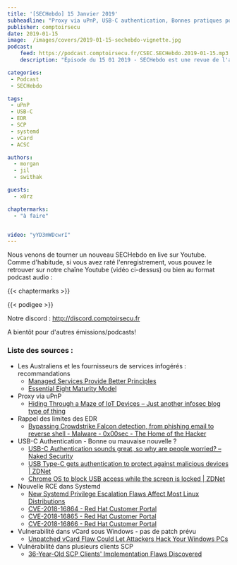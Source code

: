```yaml
---
title: '[SECHebdo] 15 Janvier 2019'
subheadline: "Proxy via uPnP, USB-C authentication, Bonnes pratiques pour services infogérés, EDR, Vulns systemd, SCP, vCard, etc."
publisher: comptoirsecu
date: 2019-01-15
image:  /images/covers/2019-01-15-sechebdo-vignette.jpg
podcast:
    feed: https://podcast.comptoirsecu.fr/CSEC.SECHebdo.2019-01-15.mp3
    description: "Épisode du 15 01 2019 - SECHebdo est une revue de l'actualité cybersécurité réalisée en live sur Youtube, généralement le mardi soir."

categories:
 - Podcast
 - SECHebdo

tags:
 - uPnP
 - USB-C
 - EDR
 - SCP
 - systemd
 - vCard
 - ACSC

authors:
  - morgan
  - jil
  - swithak

guests:
  - x0rz

chaptermarks:
  - "à faire"


video: "yYD3mWDcwrI"
---
```


Nous venons de tourner un nouveau SECHebdo en live sur Youtube. Comme d'habitude, si vous avez raté l'enregistrement, vous pouvez le retrouver sur notre chaîne Youtube (vidéo ci-dessus) ou bien au format podcast audio :

{{< chaptermarks >}}

{{< podigee >}}

Notre discord : <http://discord.comptoirsecu.fr>

A bientôt pour d'autres émissions/podcasts!

### Liste des sources :

*  Les Australiens et les fournisseurs de services infogérés : recommandations
	* [Managed Services Provide Better Principles](https://cyber.gov.au/business/publications/msp-better-practice-principles/Managed_Service_Provider_Better_Practice_Principles.pdf)
	* [Essential Eight Maturity Model](https://www.acsc.gov.au/publications/protect/Essential_Eight_Maturity_Model.pdf)
*  Proxy via uPnP
	* [Hiding Through a Maze of IoT Devices – Just another infosec blog type of thing](https://blog.0day.rocks/hiding-through-a-maze-of-iot-devices-9db7f2067a80)
*  Rappel des limites des EDR
	* [Bypassing Crowdstrike Falcon detection, from phishing email to reverse shell - Malware - 0x00sec - The Home of the Hacker](https://0x00sec.org/t/bypassing-crowdstrike-falcon-detection-from-phishing-email-to-reverse-shell/10802)
*  USB-C Authentication - Bonne ou mauvaise nouvelle ?
	* [USB-C Authentication sounds great, so why are people worried? – Naked Security](https://nakedsecurity.sophos.com/2019/01/14/usb-c-authentication-sounds-great-so-why-are-people-worried/)
	* [USB Type-C gets authentication to protect against malicious devices | ZDNet](https://www.zdnet.com/article/usb-type-c-gets-authentication-to-protect-against-malicious-devices/)
	* [Chrome OS to block USB access while the screen is locked | ZDNet](https://www.zdnet.com/article/chrome-os-to-block-usb-access-while-the-screen-is-locked/)
*  Nouvelle RCE dans Systemd
	* [New Systemd Privilege Escalation Flaws Affect Most Linux Distributions](https://thehackernews.com/2019/01/linux-systemd-exploit.html)
	* [CVE-2018-16864 - Red Hat Customer Portal](https://access.redhat.com/security/cve/cve-2018-16864)
	* [CVE-2018-16865 - Red Hat Customer Portal](https://access.redhat.com/security/cve/cve-2018-16865)
	* [CVE-2018-16866 - Red Hat Customer Portal](https://access.redhat.com/security/cve/cve-2018-16866)
*  Vulnerabilité dans vCard sous Windows - pas de patch prévu
	* [Unpatched vCard Flaw Could Let Attackers Hack Your Windows PCs](https://thehackernews.com/2019/01/vcard-windows-hacking.html)
*  Vulnérabilité dans plusieurs clients SCP
	* [36-Year-Old SCP Clients' Implementation Flaws Discovered](https://thehackernews.com/2019/01/scp-software-vulnerabilities.html)
